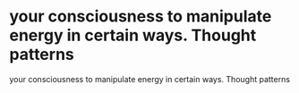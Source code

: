 # your consciousness to manipulate energy in certain ways. Thought patterns

your consciousness to manipulate energy in certain ways. Thought patterns